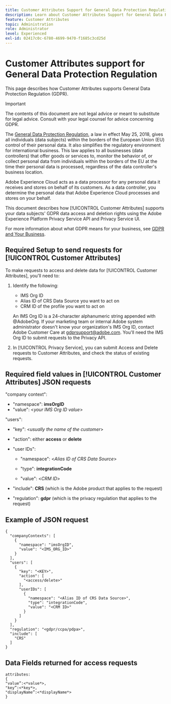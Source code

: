 ```yaml
---
title: Customer Attributes Support for General Data Protection Regulation 
description: Learn about Customer Attributes Support for General Data Protection Regulation
feature: Customer Attributes
topic: Administration
role: Administrator
level: Experienced
exl-id: 02417c0c-6780-4699-9470-f1685c3cd25d
---
```

# Customer Attributes support for General Data Protection Regulation

This page describes how Customer Attributes supports General Data Protection Regulation (GDPR).

>[!IMPORTANT]
>
>The contents of this document are not legal advice or meant to substitute for legal advice. Consult with your legal counsel for advice concerning GDPR.

The [General Data Protection Regulation](https://www.adobe.com/privacy/general-data-protection-regulation/what-is-gdpr.html), a law in effect May 25, 2018, gives all individuals (data subjects) within the borders of the European Union (EU) control of their personal data. It also simplifies the regulatory environment for international business. This law applies to all businesses (data controllers) that offer goods or services to, monitor the behavior of, or collect personal data from individuals within the borders of the EU at the time their personal data is processed, regardless of the data controller's business location.

Adobe Experience Cloud acts as a data processor for any personal data it receives and stores on behalf of its customers. As a data controller, you determine the personal data that Adobe Experience Cloud processes and stores on your behalf.

This document describes how [!UICONTROL Customer Attributes] supports your data subjects' GDPR data access and deletion rights using the Adobe Experience Platform Privacy Service API and Privacy Service UI.

For more information about what GDPR means for your business, see [GDPR and Your Business](https://www.adobe.com/privacy/general-data-protection-regulation.html).

## Required Setup to send requests for [!UICONTROL Customer Attributes]

To make requests to access and delete data for [!UICONTROL Customer Attributes], you'll need to:

1. Identify the following:

   * IMS Org ID
   * Alias ID of CRS Data Source you want to act on
   * CRM ID of the profile you want to act on

   An IMS Org ID is a 24-character alphanumeric string appended with @AdobeOrg. If your marketing team or internal Adobe system administrator doesn't know your organization's IMS Org ID, contact Adobe Customer Care at gdprsupport@adobe.com. You'll need the IMS Org ID to submit requests to the Privacy API.

1. In [!UICONTROL Privacy Service], you can submit Access and Delete requests to Customer Attributes, and check the status of existing requests.

## Required field values in [!UICONTROL Customer Attributes] JSON requests

"company context":

* "namespace": **imsOrgID**
* "value": <*your IMS Org ID value*>

"users":

* "key": <*usually the name of the customer*>

* "action": either **access** or **delete**

* "user IDs":

    * "namespace": <*Alias ID of CRS Data Source*>
    
    * "type": **integrationCode**

    * "value": <*CRM ID*>

* "include": **CRS** (which is the Adobe product that applies to the request)

* "regulation": **gdpr** (which is the privacy regulation that applies to the request)

## Example of JSON request

```
{
  "companyContexts": [
    {
      "namespace": "imsOrgID",
      "value": "<IMS_ORG_ID>"
    }
  ],
  "users": [
    {
      "key": "<KEY>",
      "action": [
        "<access/delete>"
      ],
      "userIDs": [
        {
          "namespace": "<Alias ID of CRS Data Source>",
          "type": "integrationCode",
          "value": "<CRM ID>"
        }
      ]
    }
  ],
  "regulation": "<gdpr/ccpa/pdpa>",
  "include": [
    "CRS"
  ]
}
```

## Data Fields returned for access requests

```
attributes:
{
"value”:<*value*>,
"key”:<*key*>,
"displayName”:<*displayName*>
}
```
